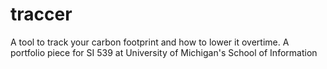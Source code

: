 # traccer
A tool to track your carbon footprint and how to lower it overtime. A portfolio piece for SI 539 at University of Michigan's School of Information
